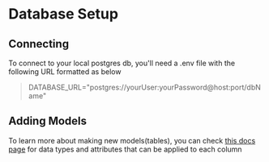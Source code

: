 # Database Setup

## Connecting

To connect to your local postgres db, you'll need a .env file with the following URL formatted as below
>DATABASE_URL="postgres://yourUser:yourPassword@host:port/dbName"

## Adding Models

To learn more about making new models(tables), you can check [this docs page](https://www.prisma.io/docs/concepts/components/prisma-schema/data-model) for data types and attributes that can be applied to each column